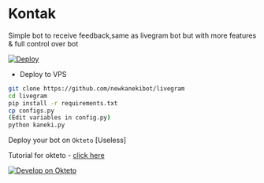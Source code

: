# Kontak
Simple bot to receive feedback,same as livegram bot but with more features &amp; full control over bot

<a href="https://heroku.com/deploy?template=https://github.com/newkanekibot/livebot">
  <img src="https://www.herokucdn.com/deploy/button.svg" alt="Deploy">
</a>


- Deploy to VPS
```bash
git clone https://github.com/newkanekibot/livegram
cd livegram
pip install -r requirements.txt
cp configs.py
(Edit variables in config.py)
python kaneki.py
```
Deploy your bot on `Okteto` [Useless]
  
Tutorial for okteto - [click here](https://telegra.ph/Okteto-Deploy-04-01)

[![Develop on Okteto](https://okteto.com/develop-okteto.svg)](https://cloud.okteto.com)
